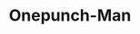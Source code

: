 --- 
title: "Onepunch-Man"
publishdate: "2019-1-4T16:48:46+02:00"
src: "https://365manga.net/manga/onepunch-man"
image: "https://data.365manga.net/images/thumbnails/32610-onepunch-man.jpg"
description: " Onepunch-Man manga summary: Onepunch man Manga
One punch-Man imitates the life of an average hero who wins all of his fights with only one punch! This is why he is called Onepunch man Manga. This story takes place in the fictional Z-City. The world is full of mysterious beings, villains and monsters that cause destruction and havoc. An association of heroes has been established to protect the citizens from all…"
---
